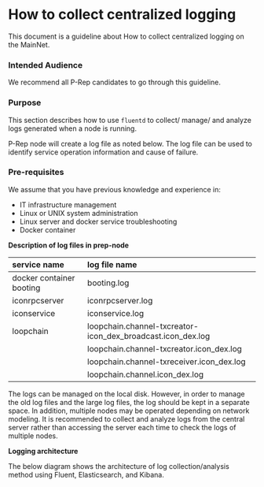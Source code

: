 # How to collect centralized logging

This document is a guideline about How to collect centralized logging on the MainNet.

### Intended Audience

We recommend all P-Rep candidates to go through this guideline.

### Purpose

This section describes how to use `fluentd` to collect/ manage/ and analyze logs generated when a node is running.

P-Rep node will create a log file as noted below. The log file can be used to identify service operation information and cause of failure.

### Pre-requisites

We assume that you have previous knowledge and experience in:

* IT infrastructure management
* Linux or UNIX system administration
* Linux server and docker service troubleshooting
* Docker container

**Description of log files in prep-node**

| service name | log file name |
| :--- | :--- |
| docker container booting | booting.log |
| iconrpcserver | iconrpcserver.log |
| iconservice | iconservice.log |
| loopchain | loopchain.channel-txcreator-icon\_dex\_broadcast.icon\_dex.log |
|  | loopchain.channel-txcreator.icon\_dex.log |
|  | loopchain.channel-txreceiver.icon\_dex.log |
|  | loopchain.channel.icon\_dex.log |

The logs can be managed on the local disk. However, in order to manage the old log files and the large log files, the log should be kept in a separate space. In addition, multiple nodes may be operated depending on network modeling. It is recommended to collect and analyze logs from the central server rather than accessing the server each time to check the logs of multiple nodes.

**Logging architecture**

The below diagram shows the architecture of log collection/analysis method using Fluent, Elasticsearch, and Kibana.

